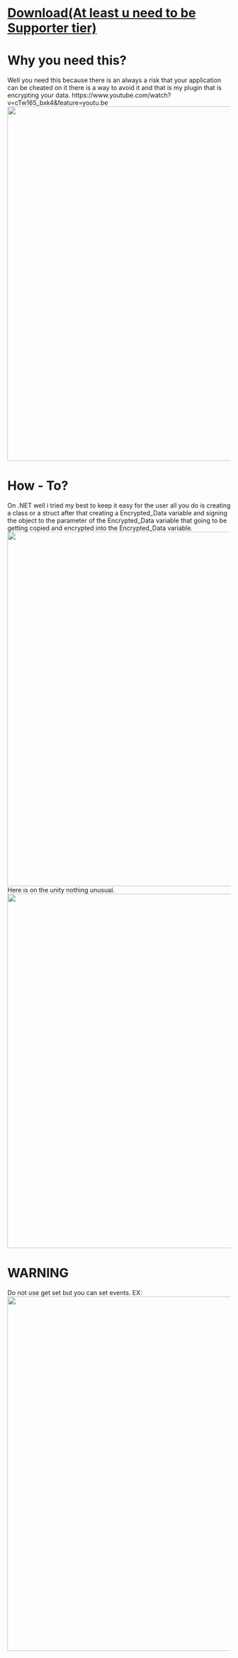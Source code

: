<h1><a class="link-gray-dark"  href="https://www.google.com/webhp?hl=tr&sa=X&ved=0ahUKEwi_jamUhc7tAhUkxIUKHRpcAUgQPAgI">Download(At least u need to be Supporter tier)</a></h1>

<h1>Why you need this?</h1>
Well you need this because there is 
an always a risk that your application 
can be cheated on it 
there is a way to avoid it and that 
is my plugin that is encrypting your data.
https://www.youtube.com/watch?v=cTw165_bxk4&feature=youtu.be
<img src="https://cdn.discordapp.com/attachments/711524717743308821/786261391954673704/thumbnail.png" width="800">
</body>
<h1>How - To?</h1>
On .NET well i tried my best to keep it easy for the user all you do is creating a class or a struct after that creating a Encrypted_Data variable and signing the object to the parameter of the Encrypted_Data variable that going to be getting copied and encrypted into the Encrypted_Data variable.
<img src="https://cdn.discordapp.com/attachments/674233184371867668/786254096927424535/unknown.png" width="800">
Here is on the unity nothing unusual.
<img src="https://cdn.discordapp.com/attachments/711524717743308821/786266436691296307/unknown.png" width="800">

<h1>WARNING</h1>
Do not use get set but you can set events. EX:
<img src="https://cdn.discordapp.com/attachments/711524717743308821/786261388657557554/nevergetset.PNG" width="800">
